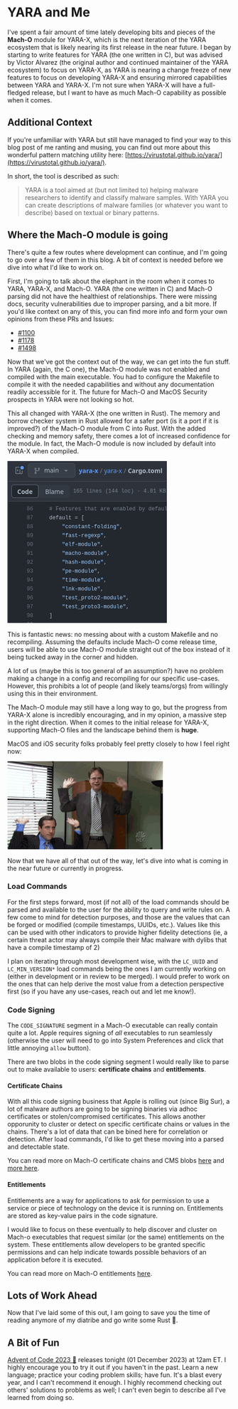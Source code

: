 # YARA and Me
I've spent a fair amount of time lately developing bits and pieces of the **Mach-O** module for YARA-X, which is the next iteration of the YARA ecosystem that is likely nearing its first release in the near future. I began by starting to write features for YARA (the one written in C), but was advised by Victor Alvarez (the original author and continued maintainer of the YARA ecosystem) to focus on YARA-X, as YARA is nearing a change freeze of new features to focus on developing YARA-X and ensuring mirrored capabilities between YARA and YARA-X. I'm not sure when YARA-X will have a full-fledged release, but I want to have as much Mach-O capability as possible when it comes.


## Additional Context
If you're unfamiliar with YARA but still have managed to find your way to this blog post of me ranting and musing, you can find out more about this wonderful pattern matching utility here: [https://virustotal.github.io/yara/](https://virustotal.github.io/yara/).

In short, the tool is described as such:

> YARA is a tool aimed at (but not limited to) helping malware researchers to identify and classify malware samples. With YARA you can create descriptions of malware families (or whatever you want to describe) based on textual or binary patterns.

## Where the **Mach-O** module is going
There's quite a few routes where development can continue, and I'm going to go over a few of them in this blog. A bit of context is needed before we dive into what I'd like to work on.

First, I'm going to talk about the elephant in the room when it comes to YARA, YARA-X, and Mach-O. YARA (the one written in C) and Mach-O parsing did not have the healthiest of relationships. There were missing docs, security vulnerabilities due to improper parsing, and a bit more. If you'd like context on any of this, you can find more info and form your own opinions from these PRs and Issues:
- [#1100](https://github.com/VirusTotal/yara/pull/1100)
- [#1178](https://github.com/VirusTotal/yara/issues/1178)
- [#1498](https://github.com/VirusTotal/yara/issues/1498)
  
Now that we've got the context out of the way, we can get into the fun stuff.
In YARA (again, the C one), the Mach-O module was not enabled and compiled with the main executable. You had to configure the Makefile to compile it with the needed capabilities and without any documentation readily accessible for it. The future for Mach-O and MacOS Security prospects in YARA were not looking so hot.

This all changed with YARA-X (the one written in Rust). The memory and borrow checker system in Rust allowed for a safer port (is it a port if it is improved?) of the Mach-O module from C into Rust. With the added checking and memory safety, there comes a lot of increased confidence for the module. In fact, the Mach-O module is now included by default into YARA-X when compiled.

![screenshot of GitHub showing the default build features of YARA-X, which included Mach-O module](/static/images/yara-and-me/image.png)

This is fantastic news: no messing about with a custom Makefile and no recompiling. Assuming the defaults include Mach-O come release time, users will be able to use Mach-O module straight out of the box instead of it being tucked away in the corner and hidden. 

A lot of us (maybe this is too general of an assumption?) have no problem making a change in a config and recompiling for our specific use-cases. However, this prohibits a lot of people (and likely teams/orgs) from willingly using this in their environment.

The Mach-O module may still have a long way to go, but the progress from YARA-X alone is incredibly encouraging, and in my opinion, a massive step in the right direction. When it comes to the initial release for YARA-X, supporting Mach-O files and the landscape behind them is **huge**.

MacOS and iOS security folks probably feel pretty closely to how I feel right now:

![The Office celebration gif](/static/images/yara-and-me/celebration.gif)

Now that we have all of that out of the way, let's dive into what is coming in the near future or currently in progress.

### Load Commands
For the first steps forward, most (if not all) of the load commands should be parsed and available to the user for the ability to query and write rules on. A few come to mind for detection purposes, and those are the values that can be forged or modified (compile timestamps, UUIDs, etc.). Values like this can be used with other indicators to provide higher fidelity detections (ie, a certain threat actor may always compile their Mac malware with dylibs that have a compile timestamp of 2)

I plan on iterating through most development wise, with the `LC_UUID` and `LC_MIN_VERSION*` load commands being the ones I am currently working on (either in development or in review to be merged). I would prefer to work on the ones that can help derive the most value from a detection perspective first (so if you have any use-cases, reach out and let me know!).

### Code Signing

The `CODE_SIGNATURE` segment in a Mach-O executable can really contain quite a lot. Apple requires signing of *all* executables to run seamlessly (otherwise the user will need to go into System Preferences and click that little annoying `allow` button).

There are two blobs in the code signing segment I would really like to parse out to make available to users: **certificate chains** and **entitlements**.

#### Certificate Chains
With all this code signing business that Apple is rolling out (since Big Sur), a lot of malware authors are going to be signing binaries via adhoc certificates or stolen/compromised certificates. This allows another opporunity to cluster or detect on specific certificate chains or values in the chains. There's a lot of data that can be bined here for correlation or detection. After load commands, I'd like to get these moving into a parsed and detectable state.

You can read more on Mach-O certificate chains and CMS blobs [here](https://opensource.apple.com/source/dyld/dyld-433.5/interlinked-dylibs/CodeSigningTypes.h.auto.html) and [more here](https://redmaple.tech/blogs/macho-files/#apple-code-signing).

#### Entitlements
Entitlements are a way for applications to ask for permission to use a service or piece of technology on the device it is running on. Entitlements are stored as key-value pairs in the code signature. 

I would like to focus on these eventually to help discover and cluster on Mach-o executables that request similar (or the same) entitlements on the system. These entitlements allow developers to be granted specific permissions and can help indicate towards possible behaviors of an application before it is executed.

You can read more on Mach-O entitlements [here](https://developer.apple.com/documentation/bundleresources/entitlements).

## Lots of Work Ahead
Now that I've laid some of this out, I am going to save you the time of reading anymore of my diatribe and go write some Rust 🦀.

## A Bit of Fun
[Advent of Code 2023 🎄](https://adventofcode.com/2023) releases tonight (01 December 2023) at 12am ET. I highly encourage you to try it out if you haven't in the past. Learn a new language; practice your coding problem skills; have fun. It's a blast every year, and I can't recommend it enough. I highly recommend checking out others' solutions to problems as well; I can't even begin to describe all I've learned from doing so.